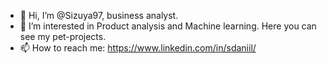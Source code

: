 - 👋 Hi, I’m @Sizuya97, business analyst.
- 👀 I’m interested in Product analysis and Machine learning. Here you can see my pet-projects. 
- 📫 How to reach me: https://www.linkedin.com/in/sdaniil/
